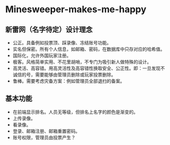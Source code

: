 # Minesweeper-makes-me-happy

## 新雷网（名字待定）设计理念

* 公正。具备例如投票顶、踩录像、冻结账号功能。
* 实名但保密。所有个人信息，如邮箱、密码，在数据库中只存对应的哈希值。
* 国际化，允许外国玩家注册。
* 极客。风格简单实用、不花里胡哨，不专门为吸引新人做特殊的设计。
* 高灵活、高容错。用高灵活性及高容错性换取安全、公正性。即：一旦发现不诚信的号，需要能够由管理员删除或玩家投票删除。
* 鲁棒。需要考虑灾备方案：例如管理员全部退扫的备案。

## 基本功能

* 在前端显示排名。人员无等级，但排名上名字的颜色是渐变的。
* 上传录像。
* 看录像。
* 登录、邮箱注册、邮箱重置密码。
* 账号权限，管理员由投票产生？



